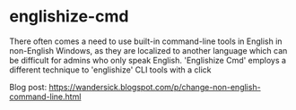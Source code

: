 # englishize-cmd
There often comes a need to use built-in command-line tools in English in non-English Windows, as they are localized to another language which can be difficult for admins who only speak English. 'Englishize Cmd' employs a different technique to 'englishize' CLI tools with a click

Blog post: https://wandersick.blogspot.com/p/change-non-english-command-line.html
